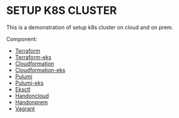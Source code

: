 # SETUP K8S CLUSTER
This is a demonstration of setup k8s cluster on cloud and on prem.

Component:

* [Terraform](https://github.com/haquocdat543/k8s-cluster-setup/tree/main/cloud/terraform)
* [Terraform-eks](https://github.com/haquocdat543/k8s-cluster-setup/tree/main/cloud/terraform-eks)
* [Cloudformation](https://github.com/haquocdat543/k8s-cluster-setup/tree/main/cloud/cloudformation)
* [Cloudformation-eks](https://github.com/haquocdat543/k8s-cluster-setup/tree/main/cloud/cloudformation-eks)
* [Pulumi](https://github.com/haquocdat543/k8s-cluster-setup/tree/main/cloud/pulumi)
* [Pulumi-eks](https://github.com/haquocdat543/k8s-cluster-setup/tree/main/cloud/pulumi-eks)
* [Eksctl](https://github.com/haquocdat543/k8s-cluster-setup/tree/main/cloud/cloudformation-eks)
* [Handoncloud](https://github.com/haquocdat543/k8s-cluster-setup/tree/main/cloud/handcloud)
* [Handonprem](https://github.com/haquocdat543/k8s-cluster-setup/tree/main/onprem/handonprem)
* [Vagrant](https://github.com/haquocdat543/k8s-cluster-setup/tree/main/onprem/vagrant)

